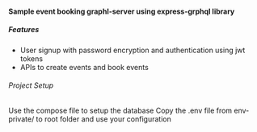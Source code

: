 #### Sample event booking graphl-server using express-grphql library

##### Features
- User signup with password encryption and authentication using jwt tokens
- APIs to create events and book events

###### Project Setup
Use the compose file to setup the database
Copy the .env file from env-private/ to root folder and use your configuration
